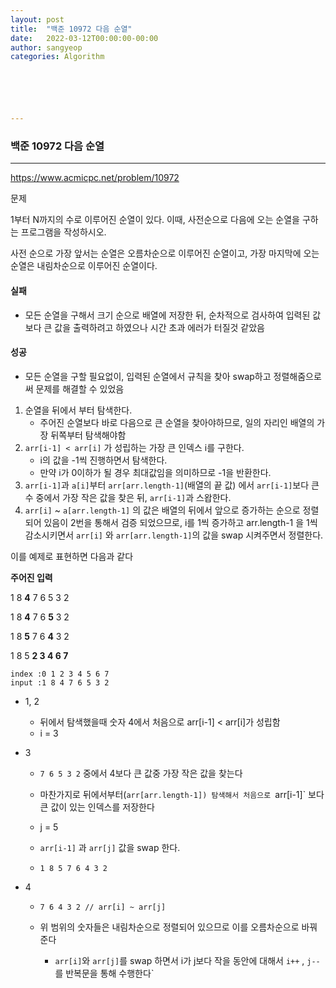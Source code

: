 ```yaml
---
layout: post
title:  "백준 10972 다음 순열"
date:   2022-03-12T00:00:00-00:00
author: sangyeop
categories: Algorithm






---
```






### 백준 10972 다음 순열

------

https://www.acmicpc.net/problem/10972

문제

1부터 N까지의 수로 이루어진 순열이 있다. 이때, 사전순으로 다음에 오는 순열을 구하는 프로그램을 작성하시오.

사전 순으로 가장 앞서는 순열은 오름차순으로 이루어진 순열이고, 가장 마지막에 오는 순열은 내림차순으로 이루어진 순열이다.





#### 실패

- 모든 순열을 구해서 크기 순으로 배열에 저장한 뒤, 순차적으로 검사하여 입력된 값보다 큰 값을 출력하려고 하였으나 시간 초과 에러가 터질것 같았음



#### 성공

- 모든 순열을 구할 필요없이, 입력된 순열에서 규칙을 찾아 swap하고 정렬해줌으로써 문제를 해결할 수 있었음



1. 순열을 뒤에서 부터 탐색한다.
   - 주어진 순열보다 바로 다음으로 큰 순열을 찾아야하므로, 일의 자리인 배열의 가장 뒤쪽부터 탐색해야함
2. `arr[i-1] < arr[i]` 가 성립하는 가장 큰 인덱스 i를 구한다.
   - i의 값을 -1씩 진행하면서 탐색한다. 
   - 만약 i가 0이하가 될 경우 최대값임을 의미하므로 -1을 반환한다.
3. `arr[i-1]`과 `a[i]`부터 `arr[arr.length-1]`(배열의 끝 값) 에서 `arr[i-1]`보다 큰 수 중에서 가장 작은 값을 찾은 뒤, `arr[i-1]`과 스왑한다.
4. `arr[i]` ~  `a[arr.length-1]` 의 값은 배열의 뒤에서 앞으로 증가하는 순으로 정렬되어 있음이 2번을 통해서 검증 되었으므로, i를 1씩 증가하고 arr.length-1 을 1씩 감소시키면서 `arr[i]` 와 `arr[arr.length-1]`의 값을 swap 시켜주면서 정렬한다.



이를 예제로 표현하면 다음과 같다

**주어진 입력**

1 8 **4** 7 6 5 3 2 

1 8 **4**    7 6 **5** 3 2

1 8 **5**    7 6 **4** 3 2

1 8 5    **2 3 4 6 7**



```
index :0 1 2 3 4 5 6 7
input :1 8 4 7 6 5 3 2
```

- 1, 2

  - 뒤에서 탐색했을때 숫자 4에서 처음으로 arr[i-1] < arr[i]가 성립함
  - i = 3

- 3

  - `7 6 5 3 2` 중에서 4보다 큰 값중 가장 작은 값을 찾는다

  - 마찬가지로 뒤에서부터(`arr[arr.length-1]) 탐색해서 처음으로 `arr[i-1]` 보다 큰 값이 있는 인덱스를 저장한다

  - j = 5

  - `arr[i-1]` 과 `arr[j]` 값을 swap 한다.

  - ```
    1 8 5 7 6 4 3 2
    ```

- 4

  - ```
    7 6 4 3 2 // arr[i] ~ arr[j]
    ```

  - 위 범위의 숫자들은 내림차순으로 정렬되어 있으므로 이를 오름차순으로 바꿔준다
    - `arr[i]`와 `arr[j]`를 swap 하면서 i가 j보다 작을 동안에 대해서 `i++` , `j--`를 반복문을 통해 수행한다`